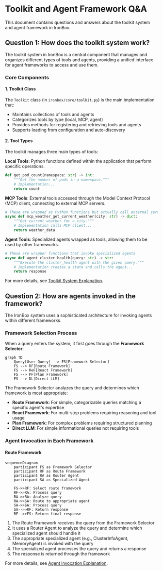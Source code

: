 # Toolkit and Agent Framework Q&A

This document contains questions and answers about the toolkit system and agent framework in IronBox.

## Question 1: How does the toolkit system work?

The toolkit system in IronBox is a central component that manages and organizes different types of tools and agents, providing a unified interface for agent frameworks to access and use them.

### Core Components

#### 1. Toolkit Class

The `Toolkit` class (in `ironbox/core/toolkit.py`) is the main implementation that:
- Maintains collections of tools and agents
- Categorizes tools by type (local, MCP, agent)
- Provides methods for registering and retrieving tools and agents
- Supports loading from configuration and auto-discovery

#### 2. Tool Types

The toolkit manages three main types of tools:

**Local Tools**: Python functions defined within the application that perform specific operations.
```python
def get_pod_count(namespace: str) -> int:
    """Get the number of pods in a namespace."""
    # Implementation...
    return count
```

**MCP Tools**: External tools accessed through the Model Context Protocol (MCP) client, connecting to external MCP servers.
```python
# These are wrapped as Python functions but actually call external services
async def mcp_weather_get_current_weather(city: str) -> dict:
    """Get current weather for a city."""
    # Implementation calls MCP client...
    return weather_data
```

**Agent Tools**: Specialized agents wrapped as tools, allowing them to be used by other frameworks.
```python
# These are wrapper functions that invoke specialized agents
async def agent_cluster_health(query: str) -> str:
    """Execute the cluster_health agent with the given query."""
    # Implementation creates a state and calls the agent...
    return response
```

For more details, see [Toolkit System Explanation](toolkit_system_explanation.md).

## Question 2: How are agents invoked in the framework?

The IronBox system uses a sophisticated architecture for invoking agents within different frameworks.

### Framework Selection Process

When a query enters the system, it first goes through the **Framework Selector**:

```mermaid
graph TD
    Query[User Query] --> FS[Framework Selector]
    FS --> RF[Route Framework]
    FS --> ReF[React Framework]
    FS --> PF[Plan Framework]
    FS --> DL[Direct LLM]
```

The Framework Selector analyzes the query and determines which framework is most appropriate:
- **Route Framework**: For simple, categorizable queries matching a specific agent's expertise
- **React Framework**: For multi-step problems requiring reasoning and tool usage
- **Plan Framework**: For complex problems requiring structured planning
- **Direct LLM**: For simple informational queries not requiring tools

### Agent Invocation in Each Framework

#### Route Framework

```mermaid
sequenceDiagram
    participant FS as Framework Selector
    participant RF as Route Framework
    participant RA as Router Agent
    participant SA as Specialized Agent
    
    FS->>RF: Select route framework
    RF->>RA: Process query
    RA->>RA: Analyze query
    RA->>SA: Route to appropriate agent
    SA->>SA: Process query
    SA-->>RF: Return response
    RF-->>FS: Return final response
```

1. The Route Framework receives the query from the Framework Selector
2. It uses a Router Agent to analyze the query and determine which specialized agent should handle it
3. The appropriate specialized agent (e.g., ClusterInfoAgent, MemoryAgent) is invoked with the query
4. The specialized agent processes the query and returns a response
5. The response is returned through the framework

For more details, see [Agent Invocation Explanation](agent_invocation_explanation.md).
